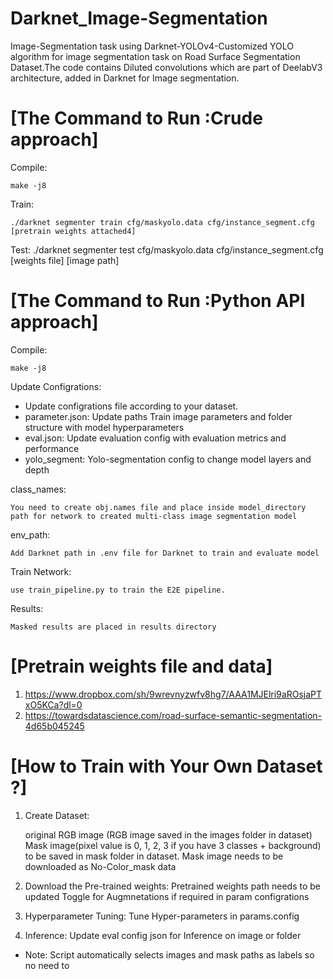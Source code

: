 # Darknet_Image-Segmentation
Image-Segmentation task using Darknet-YOLOv4-Customized YOLO algorithm for image segmentation task on Road Surface Segmentation Dataset.The code contains Diluted convolutions which are part of DeelabV3 architecture, added in Darknet for Image segmentation.

[The Command to Run :Crude approach]
=========
Compile: 
	
	make -j8

Train: 

	./darknet segmenter train cfg/maskyolo.data cfg/instance_segment.cfg [pretrain weights attached4] 

Test:
	./darknet segmenter test cfg/maskyolo.data cfg/instance_segment.cfg [weights file] [image path]


[The Command to Run :Python API approach]
=========
Compile: 
	
	make -j8

Update Configrations:
	
* Update configrations file according to your dataset.
* parameter.json: Update paths Train image parameters and folder structure with model hyperparameters
* eval.json: Update evaluation config with evaluation metrics and performance
* yolo_segment: Yolo-segmentation config to change model layers and depth

class_names:
	
	You need to create obj.names file and place inside model_directory path for network to created multi-class image segmentation model

env_path:
	
	Add Darknet path in .env file for Darknet to train and evaluate model

Train Network:
	
	use train_pipeline.py to train the E2E pipeline.

Results:
	
	Masked results are placed in results directory


[Pretrain weights file and data]  
========  
1. https://www.dropbox.com/sh/9wrevnyzwfv8hg7/AAA1MJElri9aROsjaPTxO5KCa?dl=0
2. https://towardsdatascience.com/road-surface-semantic-segmentation-4d65b045245

[How to Train with Your Own Dataset ?]  
========  
1. Create Dataset:

	original RGB image (RGB image saved in the images folder in dataset)   	
	Mask image(pixel value is 0, 1, 2, 3 if you have 3 classes + background) to be saved in mask folder in dataset.
	Mask image needs to be downloaded as No-Color_mask data   

2. Download the Pre-trained weights:
	Pretrained weights path needs to be updated
	Toggle for Augmnetations if required in param configrations
			
3. Hyperparameter Tuning:
	Tune Hyper-parameters in params.config

4. Inference:
	Update eval config json for Inference on image or folder 

* Note: Script automatically selects images and mask paths as labels so no need to 



